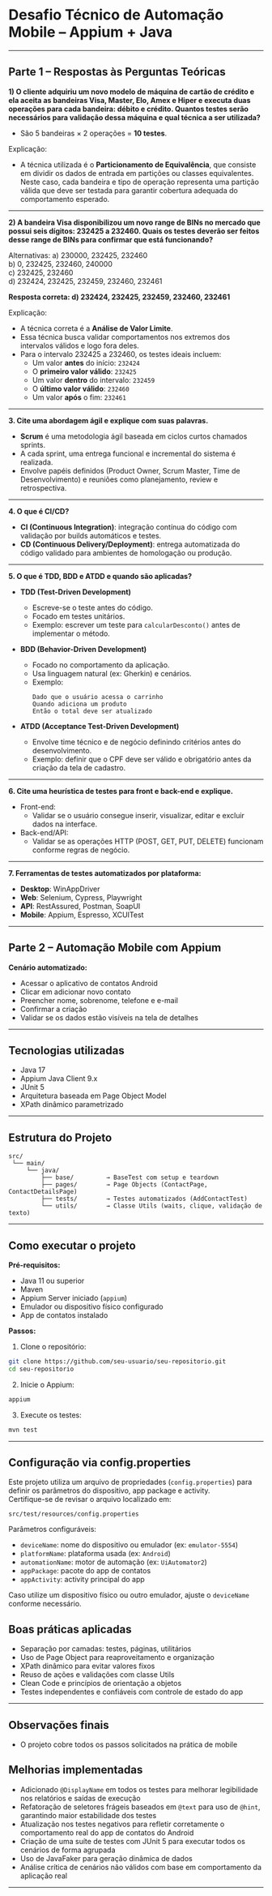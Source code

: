 # Desafio Técnico de Automação Mobile – Appium + Java

---

## Parte 1 – Respostas às Perguntas Teóricas

**1) O cliente adquiriu um novo modelo de máquina de cartão de crédito e ela aceita as bandeiras Visa, Master, Elo, Amex e Hiper e executa duas operações para cada bandeira: débito e crédito. Quantos testes serão necessários para validação dessa máquina e qual técnica a ser utilizada?**

- São 5 bandeiras × 2 operações = **10 testes**.

Explicação:
- A técnica utilizada é o **Particionamento de Equivalência**, que consiste em dividir os dados de entrada em partições ou classes equivalentes.
  Neste caso, cada bandeira e tipo de operação representa uma partição válida que deve ser testada para garantir cobertura adequada do comportamento esperado.

---

**2) A bandeira Visa disponibilizou um novo range de BINs no mercado que possui seis dígitos: 232425 a 232460. Quais os testes deverão ser feitos desse range de BINs para confirmar que está funcionando?**

Alternativas:
a) 230000, 232425, 232460  
b) 0, 232425, 232460, 240000  
c) 232425, 232460  
d) 232424, 232425, 232459, 232460, 232461

**Resposta correta: d) 232424, 232425, 232459, 232460, 232461**

Explicação:
- A técnica correta é a **Análise de Valor Limite**.
- Essa técnica busca validar comportamentos nos extremos dos intervalos válidos e logo fora deles.
- Para o intervalo 232425 a 232460, os testes ideais incluem:
  - Um valor **antes** do início: `232424`
  - O **primeiro valor válido**: `232425`
  - Um valor **dentro** do intervalo: `232459`
  - O **último valor válido**: `232460`
  - Um valor **após** o fim: `232461`

---

**3. Cite uma abordagem ágil e explique com suas palavras.**

- **Scrum** é uma metodologia ágil baseada em ciclos curtos chamados sprints.
- A cada sprint, uma entrega funcional e incremental do sistema é realizada.
- Envolve papéis definidos (Product Owner, Scrum Master, Time de Desenvolvimento) e reuniões como planejamento, review e retrospectiva.

---

**4. O que é CI/CD?**

- **CI (Continuous Integration)**: integração contínua do código com validação por builds automáticos e testes.
- **CD (Continuous Delivery/Deployment)**: entrega automatizada do código validado para ambientes de homologação ou produção.

---

**5. O que é TDD, BDD e ATDD e quando são aplicadas?**

- **TDD (Test-Driven Development)**  
  - Escreve-se o teste antes do código.  
  - Focado em testes unitários.
  - Exemplo: escrever um teste para `calcularDesconto()` antes de implementar o método.

- **BDD (Behavior-Driven Development)**  
  - Focado no comportamento da aplicação.
  - Usa linguagem natural (ex: Gherkin) e cenários.
  - Exemplo:  
    ```
    Dado que o usuário acessa o carrinho  
    Quando adiciona um produto  
    Então o total deve ser atualizado
    ```

- **ATDD (Acceptance Test-Driven Development)**  
  - Envolve time técnico e de negócio definindo critérios antes do desenvolvimento.
  - Exemplo: definir que o CPF deve ser válido e obrigatório antes da criação da tela de cadastro.

---

**6. Cite uma heurística de testes para front e back-end e explique.**

- Front-end:
  - Validar se o usuário consegue inserir, visualizar, editar e excluir dados na interface.
- Back-end/API:
  - Validar se as operações HTTP (POST, GET, PUT, DELETE) funcionam conforme regras de negócio.

---

**7. Ferramentas de testes automatizados por plataforma:**

- **Desktop**: WinAppDriver  
- **Web**: Selenium, Cypress, Playwright  
- **API**: RestAssured, Postman, SoapUI  
- **Mobile**: Appium, Espresso, XCUITest

---

## Parte 2 – Automação Mobile com Appium

**Cenário automatizado:**

- Acessar o aplicativo de contatos Android
- Clicar em adicionar novo contato
- Preencher nome, sobrenome, telefone e e-mail
- Confirmar a criação
- Validar se os dados estão visíveis na tela de detalhes

---

## Tecnologias utilizadas

- Java 17  
- Appium Java Client 9.x  
- JUnit 5  
- Arquitetura baseada em Page Object Model  
- XPath dinâmico parametrizado

---

## Estrutura do Projeto

```
src/
 └── main/
     └── java/
         ├── base/         → BaseTest com setup e teardown
         ├── pages/        → Page Objects (ContactPage, ContactDetailsPage)
         ├── tests/        → Testes automatizados (AddContactTest)
         └── utils/        → Classe Utils (waits, clique, validação de texto)
```

---

## Como executar o projeto

**Pré-requisitos:**
- Java 11 ou superior
- Maven
- Appium Server iniciado (`appium`)
- Emulador ou dispositivo físico configurado
- App de contatos instalado

**Passos:**

1. Clone o repositório:
```bash
git clone https://github.com/seu-usuario/seu-repositorio.git
cd seu-repositorio
```

2. Inicie o Appium:
```bash
appium
```

3. Execute os testes:
```bash
mvn test
```

---

## Configuração via config.properties

Este projeto utiliza um arquivo de propriedades (`config.properties`) para definir os parâmetros do dispositivo, app package e activity.  
Certifique-se de revisar o arquivo localizado em:

```
src/test/resources/config.properties
```

Parâmetros configuráveis:
- `deviceName`: nome do dispositivo ou emulador (ex: `emulator-5554`)
- `platformName`: plataforma usada (ex: `Android`)
- `automationName`: motor de automação (ex: `UiAutomator2`)
- `appPackage`: pacote do app de contatos
- `appActivity`: activity principal do app

Caso utilize um dispositivo físico ou outro emulador, ajuste o `deviceName` conforme necessário.

## Boas práticas aplicadas

- Separação por camadas: testes, páginas, utilitários
- Uso de Page Object para reaproveitamento e organização
- XPath dinâmico para evitar valores fixos
- Reuso de ações e validações com classe Utils
- Clean Code e princípios de orientação a objetos
- Testes independentes e confiáveis com controle de estado do app

---

## Observações finais

- O projeto cobre todos os passos solicitados na prática de mobile

## Melhorias implementadas

- Adicionado `@DisplayName` em todos os testes para melhorar legibilidade nos relatórios e saídas de execução
- Refatoração de seletores frágeis baseados em `@text` para uso de `@hint`, garantindo maior estabilidade dos testes
- Atualização nos testes negativos para refletir corretamente o comportamento real do app de contatos do Android
- Criação de uma suíte de testes com JUnit 5 para executar todos os cenários de forma agrupada
- Uso de JavaFaker para geração dinâmica de dados
- Análise crítica de cenários não válidos com base em comportamento da aplicação real

---